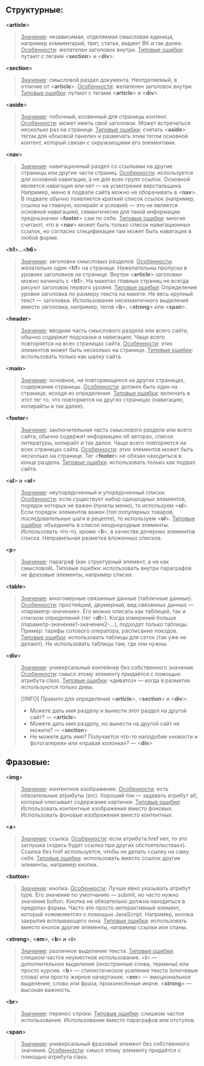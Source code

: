 ## Структурные:
<**article**>
><u>Значение</u>: независимая, отделяемая смысловая единица, например комментарий, твит, статья, виджет ВК и так далее.
<u>Особенности</u>: желателен заголовок внутри.
<u>Типовые ошибки</u>: путают с тегами <**section**> и <**div**>.

<**section**>

><u>Значение</u>: смысловой раздел документа. Неотделяемый, в отличие от <**article**>.
<u>Особенности</u>: желателен заголовок внутри.
<u>Типовые ошибки</u>: путают с тегами <**article**> и <**div**>.

<**aside**>

><u>Значение</u>: побочный, косвенный для страницы контент.
<u>Особенности</u>: может иметь свой заголовок. Может встречаться несколько раз на странице.
<u>Типовые ошибки</u>: считать <**aside**> тегом для «боковой панели» и размечать этим тегом основной контент, который связан с окружающими его элементами.

<**nav**>

><u>Значение</u>: навигационный раздел со ссылками на другие страницы или другие части страниц.
<u>Особенности</u>: используется для основной навигации, а не для всех групп ссылок. Основной является навигация или нет — на усмотрение верстальщика. Например, меню в подвале сайта можно не оборачивать в <**nav**>. В подвале обычно появляется краткий список ссылок (например, ссылка на главную, копирайт и условия) — это не является основной навигацией, семантически для такой информации предназначен <**footer**> сам по себе.
<u>Типовые ошибки</u>: многие считают, что в <**nav**> может быть только список навигационных ссылок, но согласно спецификации там может быть навигация в любой форме.

<**h1**>…<**h6**>

><u>Значение</u>: заголовки смысловых разделов.
<u>Особенности</u>: желательно один <**h1**> на странице. Нежелательны пропуски в уровнях заголовков на странице. Внутри <**article**> заголовки можно начинать с <**h1**>. На макетах главных страниц не всегда рисуют заголовок первого уровня.
<u>Типовые ошибки</u>: Определение уровня заголовка по размеру текста на макете. Не весь крупный текст — заголовки. Использование несемантичного выделения вместо заголовка, например, тегов <**b**>, <**strong**> или <**span**>.

<**header**>

><u>Значение</u>: вводная часть смыслового раздела или всего сайта, обычно содержит подсказки и навигацию. Чаще всего повторяется на всех страницах сайта.
<u>Особенности</u>: этих элементов может быть несколько на странице.
<u>Типовые ошибки</u>: использовать только как шапку сайта.

<**main**>

><u>Значение</u>: основное, не повторяющееся на других страницах, содержание страницы.
<u>Особенности</u>: должен быть один на странице, исходя из определения.
<u>Типовые ошибки</u>: включать в этот тег то, что повторяется на других страницах (навигацию, копирайты и так далее).

<**footer**>

><u>Значение</u>: заключительная часть смыслового раздела или всего сайта, обычно содержит информацию об авторах, список литературы, копирайт и так далее. Чаще всего повторяется на всех страницах сайта.
<u>Особенности</u>: этих элементов может быть несколько на странице. Тег <**footer**> не обязан находиться в конце раздела.
<u>Типовые ошибки</u>: использовать только как подвал сайта.

<**ul**> и <**ol**>

><u>Значение</u>: неупорядоченный и упорядоченный списки.
<u>Особенности</u>: если существует набор однородных элементов, порядок которых не важен (пункты меню), то используем <**ul**>. Если порядок элементов важен (топ популярных товаров, последовательные шаги в рецепте), то используем <**ol**>.
<u>Типовые ошибки</u>: объединять в список неоднородные элементы. Использовать что-то, кроме <**li**>, в качестве дочерних элементов списка. Неправильная разметка вложенных списков.

<**p**>

><u>Значение</u>: параграф (как структурный элемент, а не как смысловой).
Типовые ошибки: использовать внутри параграфов не фразовые элементы, например списки.

<**table**>

><u>Значение</u>: многомерные связанные данные (табличные данные).
<u>Особенности</u>: простейший, двумерный, вид связанных данных — «параметр-значение». Его можно описать как таблицей, так и списком определений (тег <**dl**>). Когда измерений больше (параметр-значение1-значение2-…), подходят только таблицы. Пример: тарифы сотового оператора, расписание поездов.
<u>Типовые ошибки</u>: использовать таблицы для сеток (так уже не делают). Не использовать таблицы там, где они нужны.

<**div**>

><u>Значение</u>: универсальный контейнер без собственного значения.
<u>Особенности</u>: смысл этому элементу придаётся с помощью атрибута class.
<u>Типовые ошибки</u>: «диватоз» — когда в разметке используются только дивы.

>[!INFO] Правило для определения <**article**>, <**section**> и <**div**>:
> - Можете дать имя разделу и вынести этот раздел на другой сайт? — <**article**> 
> - Можете дать имя разделу, но вынести на другой сайт не можете? — <**section**> 
> - Не можете дать имя? Получается что-то наподобие «новости и фотогалерея» или «правая колонка»? — <**div**>

## Фразовые:
<**img**>

><u>Значение</u>: контентное изображение.
<u>Особенности</u>: есть обязательные атрибуты (src). Хороший тон — задавать атрибут alt, который описывает содержание картинки.
<u>Типовые ошибки</u>: Использовать контентные изображения вместо фоновых. Использовать фоновые изображения вместо контентных.

<**a**>

><u>Значение</u>: ссылка.
<u>Особенности</u>: если атрибута href нет, то это заглушка («здесь будет ссылка при других обстоятельствах»). Ссылка без href используется, чтобы не делать ссылку на саму себя.
<u>Типовые ошибки</u>: использовать вместо ссылок другие элементы, например кнопки.

<**button**>

><u>Значение</u>: кнопка.
<u>Особенности</u>: Лучше явно указывать атрибут type. Его значение по умолчанию — submit, но часто нужно значение button. Кнопка не обязательно должна находиться в пределах формы. Часто это просто интерактивный элемент, который «оживляется» с помощью JavaScript. Например, кнопка закрытия всплывающего окна.
<u>Типовые ошибки</u>: использовать вместо кнопок другие элементы, например ссылки или спаны.

<**strong**>, <**em**>, <**b**> и <**i**>

><u>Значение</u>: различное выделение текста.
<u>Типовые ошибки</u>: слишком частое неуместное использование.
<**i**> — дополнительное выделение (иностранные слова, термины) или просто курсив.
<**b**> — стилистическое усиление текста (ключевые слова) или просто жирное начертание.
<**em**> — эмоциональное выделение, слово или фраза, произнесённые иначе.
<**strong**> — высокая важность.

<**br**>

><u>Значение</u>: перенос строки.
<u>Типовые ошибки</u>: слишком частое использование. Использование вместо параграфов или отступов.

<**span**>

><u>Значение</u>: универсальный фразовый элемент без собственного значения.
<u>Особенности</u>: смысл этому элементу придаётся с помощью атрибута class.